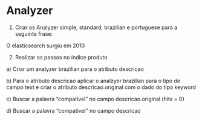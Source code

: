 # Analyzer

1. Criar os Analyzer simple, standard, brazilian e portuguese para a seguinte frase:

O elasticsearch surgiu em 2010

2. Realizar os passos no índice produto

a) Criar um analyzer brazilian para o atributo descricao

b) Para o atributo descricao aplicar o analzyer brazilian para o tipo de campo text e criar o atributo descricao.original com o dado do tipo keyword

c) Buscar a palavra “compativel” no campo descricao.original (hits = 0)

d) Buscar a palavra “compativel” no campo descricao
